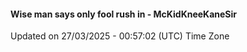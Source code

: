 #### Wise man says only fool rush in - McKidKneeKaneSir
Updated on 27/03/2025 - 00:57:02 (UTC) Time Zone
